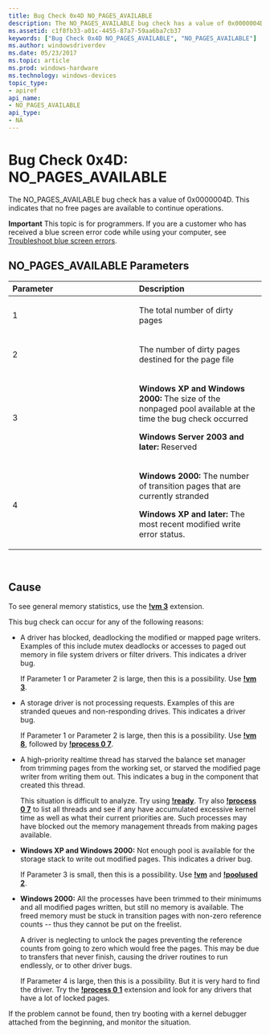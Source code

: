 ```yaml
---
title: Bug Check 0x4D NO_PAGES_AVAILABLE
description: The NO_PAGES_AVAILABLE bug check has a value of 0x0000004D. This indicates that no free pages are available to continue operations.
ms.assetid: c1f8fb33-a01c-4455-87a7-59aa6ba7cb37
keywords: ["Bug Check 0x4D NO_PAGES_AVAILABLE", "NO_PAGES_AVAILABLE"]
ms.author: windowsdriverdev
ms.date: 05/23/2017
ms.topic: article
ms.prod: windows-hardware
ms.technology: windows-devices
topic_type:
- apiref
api_name:
- NO_PAGES_AVAILABLE
api_type:
- NA
---
```


# Bug Check 0x4D: NO\_PAGES\_AVAILABLE


The NO\_PAGES\_AVAILABLE bug check has a value of 0x0000004D. This indicates that no free pages are available to continue operations.

**Important** This topic is for programmers. If you are a customer who has received a blue screen error code while using your computer, see [Troubleshoot blue screen errors](http://windows.microsoft.com/windows-10/troubleshoot-blue-screen-errors).

## NO\_PAGES\_AVAILABLE Parameters


<table>
<colgroup>
<col width="50%" />
<col width="50%" />
</colgroup>
<thead>
<tr class="header">
<th align="left">Parameter</th>
<th align="left">Description</th>
</tr>
</thead>
<tbody>
<tr class="odd">
<td align="left"><p>1</p></td>
<td align="left"><p>The total number of dirty pages</p></td>
</tr>
<tr class="even">
<td align="left"><p>2</p></td>
<td align="left"><p>The number of dirty pages destined for the page file</p></td>
</tr>
<tr class="odd">
<td align="left"><p>3</p></td>
<td align="left"><p><strong>Windows XP and Windows 2000:</strong> The size of the nonpaged pool available at the time the bug check occurred</p>
<p><strong>Windows Server 2003 and later:</strong> Reserved</p></td>
</tr>
<tr class="even">
<td align="left"><p>4</p></td>
<td align="left"><p><strong>Windows 2000:</strong> The number of transition pages that are currently stranded</p>
<p><strong>Windows XP and later:</strong> The most recent modified write error status.</p></td>
</tr>
</tbody>
</table>

 

Cause
-----

To see general memory statistics, use the [**!vm 3**](-vm.md) extension.

This bug check can occur for any of the following reasons:

-   A driver has blocked, deadlocking the modified or mapped page writers. Examples of this include mutex deadlocks or accesses to paged out memory in file system drivers or filter drivers. This indicates a driver bug.

    If Parameter 1 or Parameter 2 is large, then this is a possibility. Use [**!vm 3**](-vm.md).

-   A storage driver is not processing requests. Examples of this are stranded queues and non-responding drives. This indicates a driver bug.

    If Parameter 1 or Parameter 2 is large, then this is a possibility. Use [**!vm 8**](-vm.md), followed by [**!process 0 7**](-process.md).

-   A high-priority realtime thread has starved the balance set manager from trimming pages from the working set, or starved the modified page writer from writing them out. This indicates a bug in the component that created this thread.

    This situation is difficult to analyze. Try using [**!ready**](-ready.md). Try also [**!process 0 7**](-process.md) to list all threads and see if any have accumulated excessive kernel time as well as what their current priorities are. Such processes may have blocked out the memory management threads from making pages available.

-   **Windows XP and Windows 2000:** Not enough pool is available for the storage stack to write out modified pages. This indicates a driver bug.

    If Parameter 3 is small, then this is a possibility. Use [**!vm**](-vm.md) and [**!poolused 2**](-poolused.md).

-   **Windows 2000:** All the processes have been trimmed to their minimums and all modified pages written, but still no memory is available. The freed memory must be stuck in transition pages with non-zero reference counts -- thus they cannot be put on the freelist.

    A driver is neglecting to unlock the pages preventing the reference counts from going to zero which would free the pages. This may be due to transfers that never finish, causing the driver routines to run endlessly, or to other driver bugs.

    If Parameter 4 is large, then this is a possibility. But it is very hard to find the driver. Try the [**!process 0 1**](-process.md) extension and look for any drivers that have a lot of locked pages.

If the problem cannot be found, then try booting with a kernel debugger attached from the beginning, and monitor the situation.

 

 




